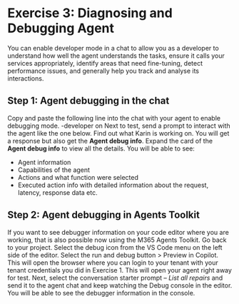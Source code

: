# Exercise 3: Diagnosing and Debugging Agent

You can enable developer mode in a chat to allow you as a developer to understand how well the agent understands the tasks, ensure it calls your services appropriately, identify areas that need fine-tuning, detect performance issues, and generally help you track and analyse its interactions.

## Step 1: Agent debugging in the chat
Copy and paste the following line into the chat with your agent to enable debugging mode.
-developer on
Next to test, send a prompt to interact with the agent like the one below.
Find out what Karin is working on.
You will get a response but also get the **Agent debug info**.
Expand the card of the **Agent debug info** to view all the details.
You will be able to see: 
-	Agent information
-	Capabilities of the agent
-	Actions and what function were selected
-	Executed action info with detailed information about the request, latency, response data etc.

## Step 2: Agent debugging in Agents Toolkit
If you want to see debugger information on your code editor where you are working, that is also possible now using the M365 Agents Toolkit. 
Go back to your project.
Select the debug icon from the VS Code menu on the left side of the editor. 
Select the run and debug button > Preview in Copilot. This will open the browser where you can login to your tenant with your tenant credentials you did in Exercise 1. This will open your agent right away for test. 
Next, select the conversation starter prompt – *List all repairs* and send it to the agent chat and keep watching the Debug console in the editor.
You will be able to see the debugger information in the console. 
